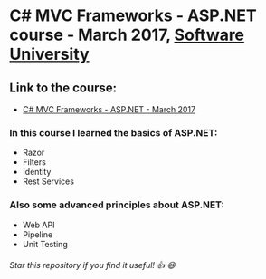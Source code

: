 # C# MVC Frameworks - ASP.NET course - March 2017, [Software University](https://softuni.bg/ "Software University")

## Link to the course: 
* [C# MVC Frameworks - ASP.NET - March 2017](https://softuni.bg/trainings/1537/csharp-mvc-frameworks-asp-net-march-2017 "C# MVC Frameworks - ASP.NET - March 2017")

### In this course I learned the basics of ASP.NET:

* Razor
* Filters
* Identity
* Rest Services

### Also some advanced principles about ASP.NET:

* Web API
* Pipeline
* Unit Testing

###### Star this repository if you find it useful! :thumbsup: :smile:
